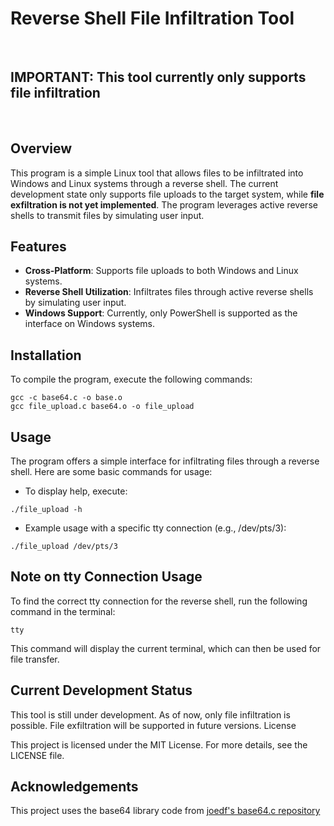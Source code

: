 # Reverse Shell File Infiltration Tool

<br>

## **IMPORTANT: This tool currently only supports file infiltration**

<br>

## Overview

This program is a simple Linux tool that allows files to be infiltrated into Windows and Linux systems through a reverse shell. The current development state only supports file uploads to the target system, while **file exfiltration is not yet implemented**. The program leverages active reverse shells to transmit files by simulating user input.

## Features

- **Cross-Platform**: Supports file uploads to both Windows and Linux systems.
- **Reverse Shell Utilization**: Infiltrates files through active reverse shells by simulating user input.
- **Windows Support**: Currently, only PowerShell is supported as the interface on Windows systems.

## Installation

To compile the program, execute the following commands:

```
gcc -c base64.c -o base.o
gcc file_upload.c base64.o -o file_upload
```

## Usage

The program offers a simple interface for infiltrating files through a reverse shell. Here are some basic commands for usage:

- To display help, execute:

```
./file_upload -h
```

- Example usage with a specific tty connection (e.g., /dev/pts/3):

```
./file_upload /dev/pts/3
```

## Note on tty Connection Usage

To find the correct tty connection for the reverse shell, run the following command in the terminal:

```
tty
```

This command will display the current terminal, which can then be used for file transfer.

## Current Development Status

This tool is still under development. As of now, only file infiltration is possible. File exfiltration will be supported in future versions.
License

This project is licensed under the MIT License. For more details, see the LICENSE file.

## Acknowledgements

This project uses the base64 library code from [joedf's base64.c repository](https://github.com/joedf/base64.c)
